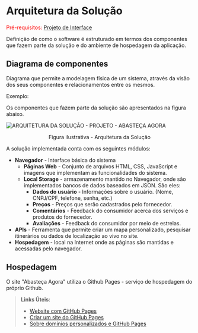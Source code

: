 # Arquitetura da Solução

<span style="color:red">Pré-requisitos: <a href="3-Projeto de Interface.md"> Projeto de Interface</a></span>

Definição de como o software é estruturado em termos dos componentes que fazem parte da solução e do ambiente de hospedagem da aplicação.

## Diagrama de componentes

Diagrama que permite a modelagem física de um sistema, através da visão dos seus componentes e relacionamentos entre os mesmos.

Exemplo: 

Os componentes que fazem parte da solução são apresentados na figura abaixo.

![ARQUITETURA DA SOLUÇÃO - PROJETO - ABASTEÇA AGORA](https://user-images.githubusercontent.com/89323922/135698420-ef185b0a-beb7-4349-98f5-c30b8d1cdaf4.png)

<center>Figura ilustrativa - Arquitetura da Solução</center>

A solução implementada conta com os seguintes módulos:
- **Navegador** - Interface básica do sistema  
  - **Páginas Web** - Conjunto de arquivos HTML, CSS, JavaScript e imagens que implementam as funcionalidades do sistema.
   - **Local Storage** - armazenamento mantido no Navegador, onde são implementados bancos de dados baseados em JSON. São eles: 
     - **Dados do usuário** - Informações sobre o usuário. (Nome, CNPJ/CPF, telefone, senha, etc.)
     - **Preços** - Preços que serão cadastrados pelo fornecedor.
     - **Comentários** - Feedback do consumidor acerca dos serviços e produtos do fornecedor.
     - **Avaliações** - Feedback do consumidor por meio de estrelas.
 - **APIs** - Ferramenta que permite criar um mapa personalizado, pesquisar itinerários ou dados de localização ao vivo no site.
 - **Hospedagem** - local na Internet onde as páginas são mantidas e acessadas pelo navegador. 


## Hospedagem

O site "Abasteça Agora" utiliza o Github Pages - serviço de hospedagem do próprio Github.

> **Links Úteis**:
>
> - [Website com GitHub Pages](https://pages.github.com/)
> - [Criar um site do GitHub Pages](https://docs.github.com/pt/pages/getting-started-with-github-pages/creating-a-github-pages-site)
> - [Sobre domínios personalizados e GitHub Pages](https://docs.github.com/pt/pages/configuring-a-custom-domain-for-your-github-pages-site/about-custom-domains-and-github-pages)
